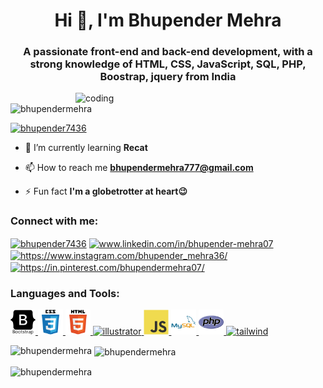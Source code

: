 <!--[![MasterHead](https://i.pinimg.com/originals/b2/83/11/b2831136a1912c98b1cad1b4eb9ab112.gif)](https://Bhupendermehra.io)
-->
<h1 align="center">Hi 👋, I'm Bhupender Mehra</h1>
<h3 align="center">A passionate front-end and back-end development, with a strong knowledge of HTML, CSS, JavaScript, SQL, PHP, Boostrap, jquery from India</h3>
<img  align="right" alt="coding" width="400" src="https://cdn.dribbble.com/users/1708816/screenshots/15637256/media/f9826f0af8a49462f048262a8502035b.gif">
<p align="left"> <img src="https://komarev.com/ghpvc/?username=bhupendermehra&label=Profile%20views&color=0e75b6&style=flat" alt="bhupendermehra" /> </p>

<p align="left"> <a href="https://twitter.com/bhupender7436" target="blank"><img src="https://img.shields.io/twitter/follow/bhupender7436?logo=twitter&style=for-the-badge" alt="bhupender7436" /></a> </p>

- 🌱 I’m currently learning **Recat**

- 📫 How to reach me **bhupendermehra777@gmail.com**

- ⚡ Fun fact **I'm a globetrotter at heart😉**

<h3 align="left">Connect with me:</h3>
<p align="left">
<a href="https://twitter.com/bhupender7436" target="blank"><img align="center" src="https://raw.githubusercontent.com/rahuldkjain/github-profile-readme-generator/master/src/images/icons/Social/twitter.svg" alt="bhupender7436" height="30" width="40" /></a>
<a href="https://linkedin.com/in/www.linkedin.com/in/bhupender-mehra07" target="blank"><img align="center" src="https://raw.githubusercontent.com/rahuldkjain/github-profile-readme-generator/master/src/images/icons/Social/linked-in-alt.svg" alt="www.linkedin.com/in/bhupender-mehra07" height="30" width="40" /></a>
<a href="https://instagram.com/https://www.instagram.com/bhupender_mehra36/" target="blank"><img align="center" src="https://raw.githubusercontent.com/rahuldkjain/github-profile-readme-generator/master/src/images/icons/Social/instagram.svg" alt="https://www.instagram.com/bhupender_mehra36/" height="30" width="40" /></a>
<a href="/https://in.pinterest.com/bhupendermehra07/" target="blank"><img align="center" src="https://raw.githubusercontent.com/rahuldkjain/github-profile-readme-generator/master/src/images/icons/Social/rss.svg" alt="https://in.pinterest.com/bhupendermehra07/" height="30" width="40" /></a>
</p>

<h3 align="left">Languages and Tools:</h3>
<p align="left"> <a href="https://getbootstrap.com" target="_blank" rel="noreferrer"> <img src="https://raw.githubusercontent.com/devicons/devicon/master/icons/bootstrap/bootstrap-plain-wordmark.svg" alt="bootstrap" width="40" height="40"/> </a> <a href="https://www.w3schools.com/css/" target="_blank" rel="noreferrer"> <img src="https://raw.githubusercontent.com/devicons/devicon/master/icons/css3/css3-original-wordmark.svg" alt="css3" width="40" height="40"/> </a> <a href="https://www.w3.org/html/" target="_blank" rel="noreferrer"> <img src="https://raw.githubusercontent.com/devicons/devicon/master/icons/html5/html5-original-wordmark.svg" alt="html5" width="40" height="40"/> </a> <a href="https://www.adobe.com/in/products/illustrator.html" target="_blank" rel="noreferrer"> <img src="https://www.vectorlogo.zone/logos/adobe_illustrator/adobe_illustrator-icon.svg" alt="illustrator" width="40" height="40"/> </a> <a href="https://developer.mozilla.org/en-US/docs/Web/JavaScript" target="_blank" rel="noreferrer"> <img src="https://raw.githubusercontent.com/devicons/devicon/master/icons/javascript/javascript-original.svg" alt="javascript" width="40" height="40"/> </a> <a href="https://www.mysql.com/" target="_blank" rel="noreferrer"> <img src="https://raw.githubusercontent.com/devicons/devicon/master/icons/mysql/mysql-original-wordmark.svg" alt="mysql" width="40" height="40"/> </a> <a href="https://www.php.net" target="_blank" rel="noreferrer"> <img src="https://raw.githubusercontent.com/devicons/devicon/master/icons/php/php-original.svg" alt="php" width="40" height="40"/> </a> <a href="https://tailwindcss.com/" target="_blank" rel="noreferrer"> <img src="https://www.vectorlogo.zone/logos/tailwindcss/tailwindcss-icon.svg" alt="tailwind" width="40" height="40"/> </a> </p>

<p><img align="left" src="https://github-readme-stats.vercel.app/api/top-langs?username=bhupendermehra&show_icons=true&locale=en&layout=compact" alt="bhupendermehra" /></p>

<p>&nbsp;<img align="center" src="https://github-readme-stats.vercel.app/api?username=bhupendermehra&show_icons=true&locale=en" alt="bhupendermehra" /></p>

<p><img align="center" src="https://github-readme-streak-stats.herokuapp.com/?user=bhupendermehra&" alt="bhupendermehra" /></p>
